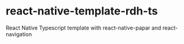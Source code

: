 # react-native-template-rdh-ts
React Native Typescript template with react-native-papar and react-navigation
